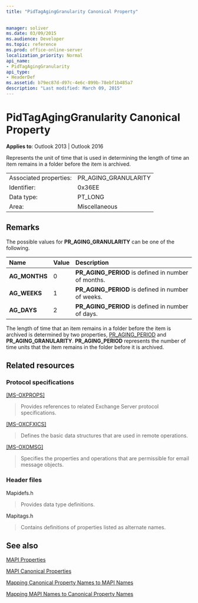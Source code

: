 ```yaml
---
title: "PidTagAgingGranularity Canonical Property"
 
 
manager: soliver
ms.date: 03/09/2015
ms.audience: Developer
ms.topic: reference
ms.prod: office-online-server
localization_priority: Normal
api_name:
- PidTagAgingGranularity
api_type:
- HeaderDef
ms.assetid: b79ec87d-d97c-4e6c-899b-78ebf1b485a7
description: "Last modified: March 09, 2015"
---
```


# PidTagAgingGranularity Canonical Property

  
  
**Applies to**: Outlook 2013 | Outlook 2016 
  
Represents the unit of time that is used in determining the length of time an item remains in a folder before the item is archived.
  
|||
|:-----|:-----|
|Associated properties:  <br/> |PR_AGING_GRANULARITY  <br/> |
|Identifier:  <br/> |0x36EE  <br/> |
|Data type:  <br/> |PT_LONG  <br/> |
|Area:  <br/> |Miscellaneous  <br/> |
   
## Remarks

The possible values for **PR_AGING_GRANULARITY** can be one of the following. 
  
|**Name**|**Value**|**Description**|
|:-----|:-----|:-----|
|**AG_MONTHS** <br/> |0  <br/> |**PR_AGING_PERIOD** is defined in number of months.  <br/> |
|**AG_WEEKS** <br/> |1  <br/> |**PR_AGING_PERIOD** is defined in number of weeks.  <br/> |
|**AG_DAYS** <br/> |2  <br/> |**PR_AGING_PERIOD** is defined in number of days.  <br/> |
   
The length of time that an item remains in a folder before the item is archived is determined by two properties, [PR_AGING_PERIOD](pidtagagingperiod-canonical-property.md) and **PR_AGING_GRANULARITY**. **PR_AGING_PERIOD** represents the number of time units that the item remains in the folder before it is archived. 
  
## Related resources

### Protocol specifications

[[MS-OXPROPS]](http://msdn.microsoft.com/library/f6ab1613-aefe-447d-a49c-18217230b148%28Office.15%29.aspx)
  
> Provides references to related Exchange Server protocol specifications.
    
[[MS-OXCFXICS]](http://msdn.microsoft.com/library/b9752f3d-d50d-44b8-9e6b-608a117c8532%28Office.15%29.aspx)
  
> Defines the basic data structures that are used in remote operations.
    
[[MS-OXOMSG]](http://msdn.microsoft.com/library/daa9120f-f325-4afb-a738-28f91049ab3c%28Office.15%29.aspx)
  
> Specifies the properties and operations that are permissible for email message objects.
    
### Header files

Mapidefs.h
  
> Provides data type definitions.
    
Mapitags.h
  
> Contains definitions of properties listed as alternate names.
    
## See also



[MAPI Properties](mapi-properties.md)
  
[MAPI Canonical Properties](mapi-canonical-properties.md)
  
[Mapping Canonical Property Names to MAPI Names](mapping-canonical-property-names-to-mapi-names.md)
  
[Mapping MAPI Names to Canonical Property Names](mapping-mapi-names-to-canonical-property-names.md)

